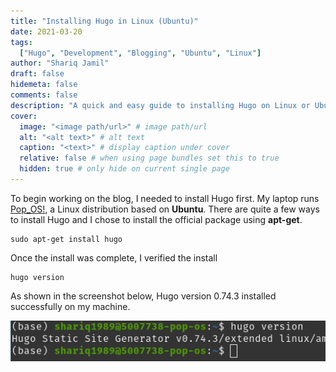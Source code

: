 ```yaml
---
title: "Installing Hugo in Linux (Ubuntu)"
date: 2021-03-20
tags:
  ["Hugo", "Development", "Blogging", "Ubuntu", "Linux"]
author: "Shariq Jamil"
draft: false
hidemeta: false
comments: false
description: "A quick and easy guide to installing Hugo on Linux or Ubuntu"
cover:
  image: "<image path/url>" # image path/url
  alt: "<alt text>" # alt text
  caption: "<text>" # display caption under cover
  relative: false # when using page bundles set this to true
  hidden: true # only hide on current single page
---
```


To begin working on the blog, I needed to install Hugo first. My laptop runs [Pop_OS!](https://pop.system76.com/), a Linux distribution based on **Ubuntu**. There are quite a few ways to install Hugo and I chose to install the official package using **apt-get**.

    sudo apt-get install hugo

Once the install was complete, I verified the install

    hugo version

As shown in the screenshot below, Hugo version 0.74.3 installed successfully on my machine.

![regular](version.png)


